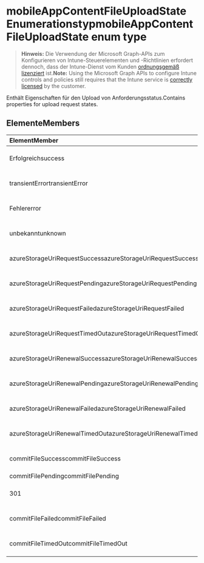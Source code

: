 # <a name="mobileappcontentfileuploadstate-enum-type"></a><span data-ttu-id="152b3-101">mobileAppContentFileUploadState Enumerationstyp</span><span class="sxs-lookup"><span data-stu-id="152b3-101">mobileAppContentFileUploadState enum type</span></span>

> <span data-ttu-id="152b3-102">**Hinweis:** Die Verwendung der Microsoft Graph-APIs zum Konfigurieren von Intune-Steuerelementen und -Richtlinien erfordert dennoch, dass der Intune-Dienst vom Kunden [ordnungsgemäß lizenziert](https://go.microsoft.com/fwlink/?linkid=839381) ist.</span><span class="sxs-lookup"><span data-stu-id="152b3-102">**Note:** Using the Microsoft Graph APIs to configure Intune controls and policies still requires that the Intune service is [correctly licensed](https://go.microsoft.com/fwlink/?linkid=839381) by the customer.</span></span>

<span data-ttu-id="152b3-103">Enthält Eigenschaften für den Upload von Anforderungsstatus.</span><span class="sxs-lookup"><span data-stu-id="152b3-103">Contains properties for upload request states.</span></span>
## <a name="members"></a><span data-ttu-id="152b3-104">Elemente</span><span class="sxs-lookup"><span data-stu-id="152b3-104">Members</span></span>
|<span data-ttu-id="152b3-105">Element</span><span class="sxs-lookup"><span data-stu-id="152b3-105">Member</span></span>|<span data-ttu-id="152b3-106">Wert</span><span class="sxs-lookup"><span data-stu-id="152b3-106">Value</span></span>|<span data-ttu-id="152b3-107">Beschreibung</span><span class="sxs-lookup"><span data-stu-id="152b3-107">Description</span></span>|
|:---|:---|:---|
|<span data-ttu-id="152b3-108">Erfolgreich</span><span class="sxs-lookup"><span data-stu-id="152b3-108">success</span></span>|<span data-ttu-id="152b3-109">0</span><span class="sxs-lookup"><span data-stu-id="152b3-109">0%</span></span>|<span data-ttu-id="152b3-110">Noch nicht dokumentiert</span><span class="sxs-lookup"><span data-stu-id="152b3-110">Not yet documented</span></span>|
|<span data-ttu-id="152b3-111">transientError</span><span class="sxs-lookup"><span data-stu-id="152b3-111">transientError</span></span>|<span data-ttu-id="152b3-112">1</span><span class="sxs-lookup"><span data-stu-id="152b3-112">-1</span></span>|<span data-ttu-id="152b3-113">Noch nicht dokumentiert</span><span class="sxs-lookup"><span data-stu-id="152b3-113">Not yet documented</span></span>|
|<span data-ttu-id="152b3-114">Fehler</span><span class="sxs-lookup"><span data-stu-id="152b3-114">error</span></span>|<span data-ttu-id="152b3-115">2</span><span class="sxs-lookup"><span data-stu-id="152b3-115">-2</span></span>|<span data-ttu-id="152b3-116">Noch nicht dokumentiert</span><span class="sxs-lookup"><span data-stu-id="152b3-116">Not yet documented</span></span>|
|<span data-ttu-id="152b3-117">unbekannt</span><span class="sxs-lookup"><span data-stu-id="152b3-117">unknown</span></span>|<span data-ttu-id="152b3-118">3</span><span class="sxs-lookup"><span data-stu-id="152b3-118">-3</span></span>|<span data-ttu-id="152b3-119">Noch nicht dokumentiert</span><span class="sxs-lookup"><span data-stu-id="152b3-119">Not yet documented</span></span>|
|<span data-ttu-id="152b3-120">azureStorageUriRequestSuccess</span><span class="sxs-lookup"><span data-stu-id="152b3-120">azureStorageUriRequestSuccess</span></span>|<span data-ttu-id="152b3-121">100</span><span class="sxs-lookup"><span data-stu-id="152b3-121">100%</span></span>|<span data-ttu-id="152b3-122">Noch nicht dokumentiert</span><span class="sxs-lookup"><span data-stu-id="152b3-122">Not yet documented</span></span>|
|<span data-ttu-id="152b3-123">azureStorageUriRequestPending</span><span class="sxs-lookup"><span data-stu-id="152b3-123">azureStorageUriRequestPending</span></span>|<span data-ttu-id="152b3-124">101</span><span class="sxs-lookup"><span data-stu-id="152b3-124">10.1</span></span>|<span data-ttu-id="152b3-125">Noch nicht dokumentiert</span><span class="sxs-lookup"><span data-stu-id="152b3-125">Not yet documented</span></span>|
|<span data-ttu-id="152b3-126">azureStorageUriRequestFailed</span><span class="sxs-lookup"><span data-stu-id="152b3-126">azureStorageUriRequestFailed</span></span>|<span data-ttu-id="152b3-127">102</span><span class="sxs-lookup"><span data-stu-id="152b3-127">10.2</span></span>|<span data-ttu-id="152b3-128">Noch nicht dokumentiert</span><span class="sxs-lookup"><span data-stu-id="152b3-128">Not yet documented</span></span>|
|<span data-ttu-id="152b3-129">azureStorageUriRequestTimedOut</span><span class="sxs-lookup"><span data-stu-id="152b3-129">azureStorageUriRequestTimedOut</span></span>|<span data-ttu-id="152b3-130">103</span><span class="sxs-lookup"><span data-stu-id="152b3-130">10.3</span></span>|<span data-ttu-id="152b3-131">Noch nicht dokumentiert</span><span class="sxs-lookup"><span data-stu-id="152b3-131">Not yet documented</span></span>|
|<span data-ttu-id="152b3-132">azureStorageUriRenewalSuccess</span><span class="sxs-lookup"><span data-stu-id="152b3-132">azureStorageUriRenewalSuccess</span></span>|<span data-ttu-id="152b3-133">200</span><span class="sxs-lookup"><span data-stu-id="152b3-133">200 OK</span></span>|<span data-ttu-id="152b3-134">Noch nicht dokumentiert</span><span class="sxs-lookup"><span data-stu-id="152b3-134">Not yet documented</span></span>|
|<span data-ttu-id="152b3-135">azureStorageUriRenewalPending</span><span class="sxs-lookup"><span data-stu-id="152b3-135">azureStorageUriRenewalPending</span></span>|<span data-ttu-id="152b3-136">201</span><span class="sxs-lookup"><span data-stu-id="152b3-136">201</span></span>|<span data-ttu-id="152b3-137">Noch nicht dokumentiert</span><span class="sxs-lookup"><span data-stu-id="152b3-137">Not yet documented</span></span>|
|<span data-ttu-id="152b3-138">azureStorageUriRenewalFailed</span><span class="sxs-lookup"><span data-stu-id="152b3-138">azureStorageUriRenewalFailed</span></span>|<span data-ttu-id="152b3-139">202</span><span class="sxs-lookup"><span data-stu-id="152b3-139">202 Accepted</span></span>|<span data-ttu-id="152b3-140">Noch nicht dokumentiert</span><span class="sxs-lookup"><span data-stu-id="152b3-140">Not yet documented</span></span>|
|<span data-ttu-id="152b3-141">azureStorageUriRenewalTimedOut</span><span class="sxs-lookup"><span data-stu-id="152b3-141">azureStorageUriRenewalTimedOut</span></span>|<span data-ttu-id="152b3-142">203</span><span class="sxs-lookup"><span data-stu-id="152b3-142">203</span></span>|<span data-ttu-id="152b3-143">Noch nicht dokumentiert</span><span class="sxs-lookup"><span data-stu-id="152b3-143">Not yet documented</span></span>|
|<span data-ttu-id="152b3-144">commitFileSuccess</span><span class="sxs-lookup"><span data-stu-id="152b3-144">commitFileSuccess</span></span>|<span data-ttu-id="152b3-145">300</span><span class="sxs-lookup"><span data-stu-id="152b3-145">: 300</span></span>|<span data-ttu-id="152b3-146">Noch nicht dokumentiert</span><span class="sxs-lookup"><span data-stu-id="152b3-146">Not yet documented</span></span>|
|<span data-ttu-id="152b3-147">commitFilePending</span><span class="sxs-lookup"><span data-stu-id="152b3-147">commitFilePending</span></span>|<span data-ttu-id="152b3-148">301
</span><span class="sxs-lookup"><span data-stu-id="152b3-148">301</span></span>|<span data-ttu-id="152b3-149">Noch nicht dokumentiert</span><span class="sxs-lookup"><span data-stu-id="152b3-149">Not yet documented</span></span>|
|<span data-ttu-id="152b3-150">commitFileFailed</span><span class="sxs-lookup"><span data-stu-id="152b3-150">commitFileFailed</span></span>|<span data-ttu-id="152b3-151">302</span><span class="sxs-lookup"><span data-stu-id="152b3-151">302 seconds</span></span>|<span data-ttu-id="152b3-152">Noch nicht dokumentiert</span><span class="sxs-lookup"><span data-stu-id="152b3-152">Not yet documented</span></span>|
|<span data-ttu-id="152b3-153">commitFileTimedOut</span><span class="sxs-lookup"><span data-stu-id="152b3-153">commitFileTimedOut</span></span>|<span data-ttu-id="152b3-154">303</span><span class="sxs-lookup"><span data-stu-id="152b3-154">303</span></span>|<span data-ttu-id="152b3-155">Noch nicht dokumentiert</span><span class="sxs-lookup"><span data-stu-id="152b3-155">Not yet documented</span></span>|








